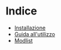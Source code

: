 # Indice

- [Installazione](installazione.md)
- [Guida all'utilizzo](guida.md)
- [Modlist](modlist.md)
